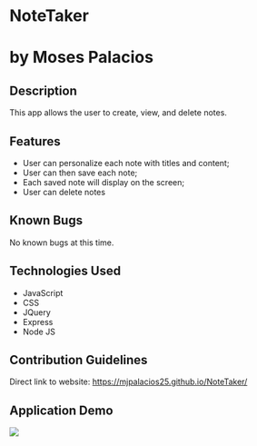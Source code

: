 # NoteTaker
# by Moses Palacios

## Description
This app allows the user to create, view, and delete notes.

## Features
* User can personalize each note with titles and content;
* User can then save each note;
* Each saved note will display on the screen;
* User can delete notes

## Known Bugs
No known bugs at this time. 

## Technologies Used
* JavaScript 
* CSS
* JQuery
* Express
* Node JS

## Contribution Guidelines
Direct link to website: https://mjpalacios25.github.io/NoteTaker/


## Application Demo
![](/public/Demo.gif)